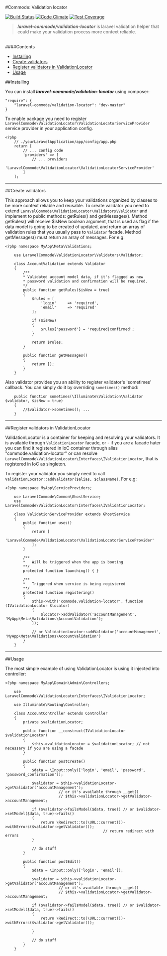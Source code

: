 #Commode: Validation locator

[![Build Status](https://travis-ci.org/laravel-commode/validation-locator.svg?branch=master)](https://travis-ci.org/laravel-commode/validation-locator)
[![Code Climate](https://codeclimate.com/github/laravel-commode/validation-locator/badges/gpa.svg)](https://codeclimate.com/github/laravel-commode/validation-locator)
[![Test Coverage](https://codeclimate.com/github/laravel-commode/validation-locator/badges/coverage.svg)](https://codeclimate.com/github/laravel-commode/validation-locator)

>**_laravel-commode/validation-locator_** is laravel validation helper that could make your validation process
more context reliable.

<br />
####Contents

+ <a href="#installing">Installing</a>
+ <a href="#validator">Create validators</a>
+ <a href="#locator">Register validators in ValidationLocator</a>
+ <a href="#usage">Usage</a>


##<a name="service">Installing</a>

You can install ___laravel-commode/validation-locator___ using composer:

    "require": {
        "laravel-commode/validation-locator": "dev-master"
    }

To enable package you need to register ``LaravelCommode\ValidationLocator\ValidationLocatorServiceProvider``
service provider in your application config.

    <?php
        // ./yourLaravelApplication/app/config/app.php
        return [
            // ... config code
            'providers' => [
                // ... providers
                'LaravelCommode\ValidationLocator\ValidationLocatorServiceProvider'
            ]
        ];
<hr />
##<a name="validator">Create validators</a>

This approach allows you to keep your validations organized by classes to be more context reliable and reusable.
To create validator you need to extend `LaravelCommode\ValidationLocator\Validators\Validator` and implement
to public methods: getRules() and getMessages(). Method getRules() will receive $isNew boolean argument, that
is used as flag if the data model is going to be created of updated, and return an array of validation rules
that you usually pass to `Validator` facade. Method getMessages() must return an array of messages. For e.g:

    <?php namespace MyApp\Meta\Validations;

        use LaravelCommode\ValidationLocator\Validators\Validator;

        class AccountValidation extends Validator
        {
            /**
            * Validated account model data, if it's flagged as new
            * password validation and confirmation will be required.
            */
            public function getRules($isNew = true)
            {
                $rules = [
                    'login'     => 'required',
                    'email'     => 'required'
                ];

                if ($isNew)
                {
                    $rules['password'] = 'required|confirmed';
                }

                return $rules;
            }

            public function getMessages()
            {
                return [];
            }
        }

Also validator provides you an ability to register validator's 'sometimes' callback. You can simply do it by
overriding ``sometimes()`` method:

        public function sometimes(\Illuminate\Validation\Validator $validator, $isNew = true)
        {
            //$validator->sometimes(); ...
        }
<hr />
##<a name="locator">Register validators in ValidationLocator</a>

ValidationLocator is a container for keeping and resolving your validators. It is available through
``ValidationLocator`` facade, or - if you are a facade hater you can find it registered in IoC container
through alias "commode.validation-locator" or can resolve
``LaravelCommode\ValidationLocator\Interfaces\IValidationLocator``, that is registered in IoC as singleton.

To register your validator you simply need to call ``ValidationLocator::addValidator($alias, $className)``. For
e.g:


    <?php namespace MyApp\ServiceProviders;

        use LaravelCommode\Common\GhostService;
        use LaravelCommode\ValidationLocator\Interfaces\IValidationLocator;

        class ValidationServiceProvider extends GhostService
        {
            public function uses()
            {
                return [
                    'LaravelCommode\ValidationLocator\ValidationLocatorServiceProvider'
                ];
            }

            /**
            *   Will be triggered when the app is booting
            **/
            protected function launching() { }

            /**
            *   Triggered when service is being registered
            **/
            protected function registering()
            {
                $this->with('commode.validation-locator', function (IValidationLocator $locator)
                {
                    $locator->addValidator('accountManagement', 'MyApp\Meta\Validations\AccountValidation');
                });

                // or ValidationLocator::addValidator('accountManagement', 'MyApp\Meta\Validations\AccountValidation')
            }
        }
<hr />
##<a name="usage">Usage</a>

The most simple example of using ValidationLocator is using it injected into controller:

    <?php namespace MyApp\Domain\Admin\Controllers;

        use LaravelCommode\ValidationLocator\Interfaces\IValidationLocator;

        use Illuminate\Routing\Controller;

        class AccountController extends Controller
        {
            private $validationLocator;

            public function __construct(IValidationLocator $validationLocator)
            {
                $this->validationLocator = $validationLocator; // not necessary if you are using a facade
            }

            public function postCreate()
            {
                $data = \Input::only(['login', 'email', 'password', 'password_confirmation']);

                $validator = $this->validationLocator->getValidator('accountManagement');
                            // or it's available through __get()
                            // $this->validationLocator->getValidator->accountManagement;

                if ($validator->failsModel($data, true)) // or $validator->setModel($data, true)->fails()
                {
                    return \Redirect::to(\URL::current())->withErrors($validator->getValidator());
                                                // return redirect with errors
                }

                // do stuff
            }

            public function postEdit()
            {
                $data = \Input::only(['login', 'email']);

                $validator = $this->validationLocator->getValidator('accountManagement');
                            // or it's available through __get()
                            // $this->validationLocator->getValidator->accountManagement;

                if ($validator->failsModel($data, true)) // or $validator->setModel($data, true)->fails()
                {
                    return \Redirect::to(\URL::current())->withErrors($validator->getValidator());

                }

                // do stuff
            }
        }